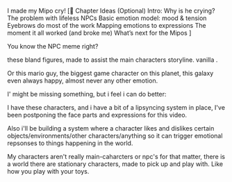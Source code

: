 I made my Mipo cry!
[🧠 Chapter Ideas (Optional)
Intro: Why is he crying?
The problem with lifeless NPCs
Basic emotion model: mood & tension
Eyebrows do most of the work
Mapping emotions to expressions
The moment it all worked (and broke me)
What’s next for the Mipos
]


You know the NPC meme right?

these bland figures, made to assist the main characters storyline.
vanilla .

Or this mario guy, the biggest game character on this planet, this galaxy even
always happy, almost never any other emotion.

I' might be missing something, but i feel i can do better:

I have these characters, and i have a bit of a lipsyncing system in place,
I've been postponing the face parts and expressions for this video.

Also i'll be building a system where a character likes and dislikes certain objects/environments/other characters/anything
so it can trigger emotional repsonses to things happening in the world.

My characters aren't really main-caharcters or npc's for that matter, there is a world there are stationary characters, made to pick up and play with.
Like how you play with your toys.
